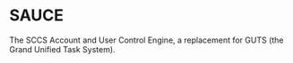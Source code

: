# SAUCE

The SCCS Account and User Control Engine, a replacement for GUTS (the Grand Unified Task System).